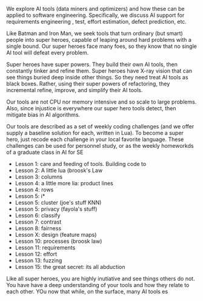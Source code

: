 

We explore AI tools (data miners and optimizers) and
how these can be applied to software engineering. Specifically,
we discuss AI support for requirements engineering , test, effort
estimation, defect prediction, etc.

Like Batman and Iron Man, we seek tools that turn ordinary (but
smart) people into super heroes, capable of leaping around hard
problems with a single bound. 
Our super heroes face many foes, so  they know that no single
AI tool will defeat every problem.

Super heroes have super powers. They build their own AI tools, then constantly
tinker and refine them. 
Super heroes have X-ray vision that can see things buried deep inside other things.
So they need treat AI tools as black boxes. Rather, using their super powers
of refactoring, they 
incremental refine, improve, and simplify their AI tools.

Our tools are not CPU nor memory intensive and so scale
to large problems. Also, since injustice
is everywhere our super hero tools  detect,
then mitigate bias in  AI algorithms.

Our tools are described  as a set of weekly coding  challenges
(and we offer supply a baseline solution
for each, written
in Lua). To become a super hero, just recode each challenge in your local
favorite language. These challenges can be used for personnel study,
or as the weekly homeworkds of a graduate class in AI for SE

- Lesson 1: care and feeding of tools. Building code to 
- Lesson 2: A little lua (broosk's Law
- Lesson 3: columns
- Lesson 4: a little more lia: product lines
- Lesson 4: rows
- Lesson 5: i\*
- Lesson 5: cluster (joe's stuff KNN)
- Lesson 5: privacy (fayola's stuff)
- Lesson 6: classify
- Lesson 7: contrast 
- Lesson 8: fairness
- Lesson X: design (feature maps)
- Lesson 10: processes (broosk law)
- Lesson 11: requirements
- Lesson 12: effort
- Lesson 13: fuzzing
- Lesson 15: the great secret: its all abduction

Like all super heroes, you are highly
inutiative and 
see things others do not. You have
have a deep understanding of your tools and how
they relate to each other. YOu now
that while, on the surface, many AI tools
es
